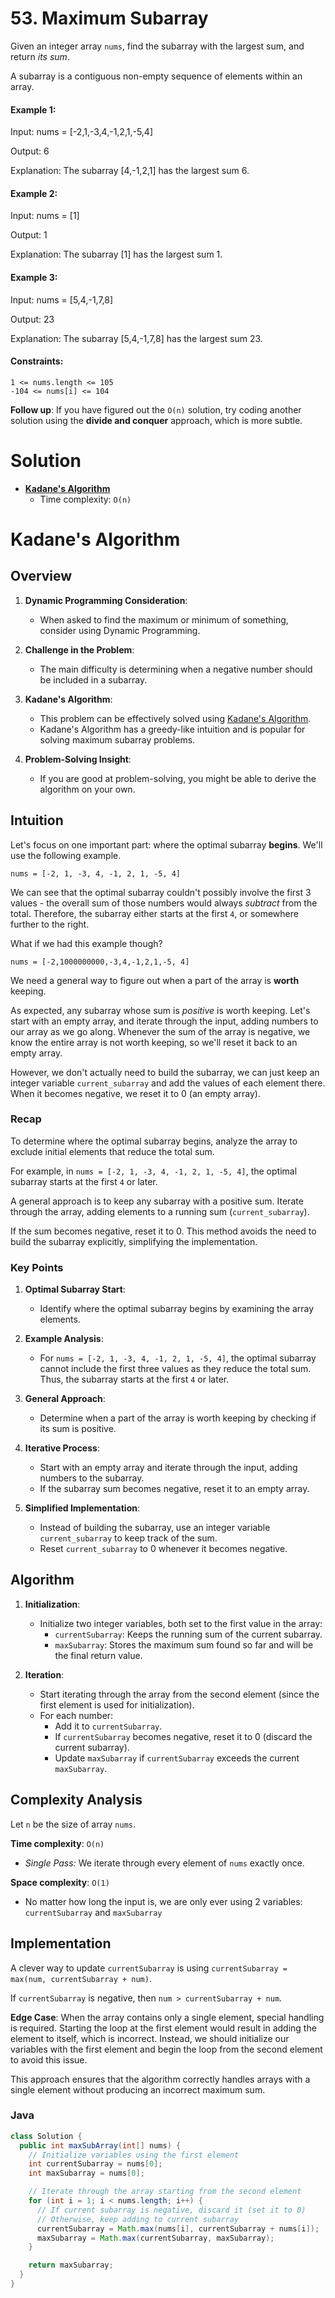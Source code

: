 # 53. Maximum Subarray

Given an integer array `nums`, find the subarray with the largest sum, and return *its sum*.

A subarray is a contiguous non-empty sequence of elements within an array.

#### Example 1:

Input: nums = [-2,1,-3,4,-1,2,1,-5,4]

Output: 6

Explanation: The subarray [4,-1,2,1] has the largest sum 6.

#### Example 2:

Input: nums = [1]

Output: 1

Explanation: The subarray [1] has the largest sum 1.

#### Example 3:

Input: nums = [5,4,-1,7,8]

Output: 23

Explanation: The subarray [5,4,-1,7,8] has the largest sum 23.

#### Constraints:

    1 <= nums.length <= 105
    -104 <= nums[i] <= 104

**Follow up**: If you have figured out the `O(n)` solution, try coding another solution using the **divide and conquer** approach, which is more subtle.

# Solution

- [**Kadane's Algorithm**](#kadanes-algorithm)
  - Time complexity: `O(n)`

# Kadane's Algorithm

## **Overview**

1. **Dynamic Programming Consideration**:
   - When asked to find the maximum or minimum of something, consider using Dynamic Programming.

2. **Challenge in the Problem**:
   - The main difficulty is determining when a negative number should be included in a subarray.

3. **Kadane's Algorithm**:
   - This problem can be effectively solved using [Kadane's Algorithm](https://en.wikipedia.org/wiki/Maximum_subarray_problem#Kadane's_algorithm).
   - Kadane's Algorithm has a greedy-like intuition and is popular for solving maximum subarray problems.

4. **Problem-Solving Insight**:
   - If you are good at problem-solving, you might be able to derive the algorithm on your own.

## **Intuition**

Let's focus on one important part: where the optimal subarray **begins**. We'll use the following example.

`nums = [-2, 1, -3, 4, -1, 2, 1, -5, 4]`

We can see that the optimal subarray couldn't possibly involve the first 3 values - the overall sum of those numbers would always *subtract* from the total. Therefore, the subarray either starts at the first `4`, or somewhere further to the
right.

What if we had this example though?

`nums = [-2,1000000000,-3,4,-1,2,1,-5, 4]`

We need a general way to figure out when a part of the array is **worth** keeping.

As expected, any subarray whose sum is *positive* is worth keeping. Let's start with an empty array, and iterate through the input, adding numbers to our array as we go along. Whenever the sum of the array is negative, we know the entire array is not worth keeping, so we'll reset it back to an empty array.

However, we don't actually need to build the subarray, we can just keep an integer variable `current_subarray` and add the values of each element there. When it becomes negative, we reset it to 0 (an empty array).

### Recap

To determine where the optimal subarray begins, analyze the array to exclude initial elements that reduce the total sum. 

For example, in `nums = [-2, 1, -3, 4, -1, 2, 1, -5, 4]`, the optimal subarray starts at the first `4` or later. 

A general approach is to keep any subarray with a positive sum. Iterate through the array, adding elements to a running sum (`current_subarray`).

If the sum becomes negative, reset it to 0. This method avoids the need to build the subarray explicitly, simplifying the implementation.

### Key Points

1. **Optimal Subarray Start**:
   - Identify where the optimal subarray begins by examining the array elements.

2. **Example Analysis**:
   - For `nums = [-2, 1, -3, 4, -1, 2, 1, -5, 4]`, the optimal subarray cannot include the first three values as they reduce the total sum. Thus, the subarray starts at the first `4` or later.

3. **General Approach**:
   - Determine when a part of the array is worth keeping by checking if its sum is positive.

4. **Iterative Process**:
   - Start with an empty array and iterate through the input, adding numbers to the subarray.
   - If the subarray sum becomes negative, reset it to an empty array.

5. **Simplified Implementation**:
   - Instead of building the subarray, use an integer variable `current_subarray` to keep track of the sum.
   - Reset `current_subarray` to 0 whenever it becomes negative.

## **Algorithm**

1. **Initialization**:
   - Initialize two integer variables, both set to the first value in the array:
     - `currentSubarray`: Keeps the running sum of the current subarray.
     - `maxSubarray`: Stores the maximum sum found so far and will be the final return value.

2. **Iteration**:
   - Start iterating through the array from the second element (since the first element is used for initialization).
   - For each number:
     - Add it to `currentSubarray`.
     - If `currentSubarray` becomes negative, reset it to 0 (discard the current subarray).
     - Update `maxSubarray` if `currentSubarray` exceeds the current `maxSubarray`.

## **Complexity Analysis**

Let `n` be the size of array `nums`.

**Time complexity**: `O(n)`
  - *Single Pass:* We iterate through every element of `nums` exactly once.

**Space complexity**: `O(1)`
  - No matter how long the input is, we are only ever using 2 variables: `currentSubarray` and `maxSubarray`

## **Implementation**

A clever way to update `currentSubarray` is using `currentSubarray = max(num, currentSubarray + num)`. 

If `currentSubarray` is negative, then `num > currentSubarray + num`.

**Edge Case**: When the array contains only a single element, special handling is required. Starting the loop at the first element would result in adding the element to itself, which is incorrect. Instead, we should initialize our variables with the first element and begin the loop from the second element to avoid this issue.

This approach ensures that the algorithm correctly handles arrays with a single element without producing an incorrect maximum sum.

### Java

```java
class Solution {
  public int maxSubArray(int[] nums) {
    // Initialize variables using the first element
    int currentSubarray = nums[0];
    int maxSubarray = nums[0];

    // Iterate through the array starting from the second element
    for (int i = 1; i < nums.length; i++) {
      // If current subarray is negative, discard it (set it to 0)
      // Otherwise, keep adding to current subarray
      currentSubarray = Math.max(nums[i], currentSubarray + nums[i]);
      maxSubarray = Math.max(currentSubarray, maxSubarray);
    }

    return maxSubarray;
  }
}
```

